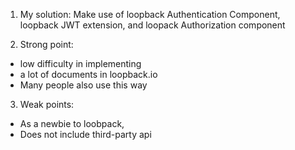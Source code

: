 1. My solution: Make use of loopback Authentication Component, loopback JWT extension, and loopack Authorization component

2. Strong point:
  + low difficulty in implementing 
  + a lot of documents in loopback.io
  + Many people also use this way

3. Weak points:
  + As a newbie to loobpack, 
  + Does not include third-party api  